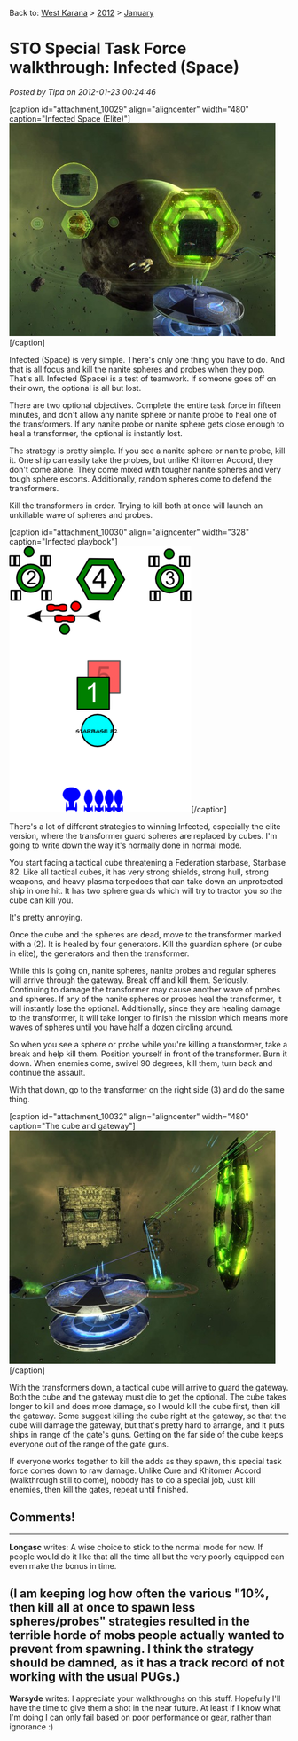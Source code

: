 Back to: [West Karana](/posts/westkarana.md) > [2012](/posts/2012/westkarana.md) > [January](./westkarana.md)
# STO Special Task Force walkthrough: Infected (Space)

*Posted by Tipa on 2012-01-23 00:24:46*

[caption id="attachment\_10029" align="aligncenter" width="480" caption="Infected Space (Elite)"][![](../../../uploads/2012/01/GameClient-2012-01-20-20-48-26-73-480x384.jpg "Infected Space (Elite)")](../../../uploads/2012/01/GameClient-2012-01-20-20-48-26-73.jpg)[/caption]

Infected (Space) is very simple. There's only one thing you have to do. And that is all focus and kill the nanite spheres and probes when they pop. That's all. Infected (Space) is a test of teamwork. If someone goes off on their own, the optional is all but lost.

There are two optional objectives. Complete the entire task force in fifteen minutes, and don't allow any nanite sphere or nanite probe to heal one of the transformers. If any nanite probe or nanite sphere gets close enough to heal a transformer, the optional is instantly lost.

The strategy is pretty simple. If you see a nanite sphere or nanite probe, kill it. One ship can easily take the probes, but unlike Khitomer Accord, they don't come alone. They come mixed with tougher nanite spheres and very tough sphere escorts. Additionally, random spheres come to defend the transformers.

Kill the transformers in order. Trying to kill both at once will launch an unkillable wave of spheres and probes.

[caption id="attachment\_10030" align="aligncenter" width="328" caption="Infected playbook"][![](../../../uploads/2012/01/infected-328x480.png "Infected playbook")](../../../uploads/2012/01/infected.png)[/caption]

There's a lot of different strategies to winning Infected, especially the elite version, where the transformer guard spheres are replaced by cubes. I'm going to write down the way it's normally done in normal mode.

You start facing a tactical cube threatening a Federation starbase, Starbase 82. Like all tactical cubes, it has very strong shields, strong hull, strong weapons, and heavy plasma torpedoes that can take down an unprotected ship in one hit. It has two sphere guards which will try to tractor you so the cube can kill you.

It's pretty annoying.

Once the cube and the spheres are dead, move to the transformer marked with a (2). It is healed by four generators. Kill the guardian sphere (or cube in elite), the generators and then the transformer.

While this is going on, nanite spheres, nanite probes and regular spheres will arrive through the gateway. Break off and kill them. Seriously. Continuing to damage the transformer may cause another wave of probes and spheres. If any of the nanite spheres or probes heal the transformer, it will instantly lose the optional. Additionally, since they are healing damage to the transformer, it will take longer to finish the mission which means more waves of spheres until you have half a dozen circling around.

So when you see a sphere or probe while you're killing a transformer, take a break and help kill them. Position yourself in front of the transformer. Burn it down. When enemies come, swivel 90 degrees, kill them, turn back and continue the assault.

With that down, go to the transformer on the right side (3) and do the same thing.

[caption id="attachment\_10032" align="aligncenter" width="480" caption="The cube and gateway"][![](../../../uploads/2012/01/GameClient-2012-01-20-19-33-09-97-480x421.jpg "The cube and gateway")](../../../uploads/2012/01/GameClient-2012-01-20-19-33-09-97.jpg)[/caption]

With the transformers down, a tactical cube will arrive to guard the gateway. Both the cube and the gateway must die to get the optional. The cube takes longer to kill and does more damage, so I would kill the cube first, then kill the gateway. Some suggest killing the cube right at the gateway, so that the cube will damage the gateway, but that's pretty hard to arrange, and it puts ships in range of the gate's guns. Getting on the far side of the cube keeps everyone out of the range of the gate guns.

If everyone works together to kill the adds as they spawn, this special task force comes down to raw damage. Unlike Cure and Khitomer Accord (walkthrough still to come), nobody has to do a special job, Just kill enemies, then kill the gates, repeat until finished.

## Comments!
---
**Longasc** writes: A wise choice to stick to the normal mode for now. If people would do it like that all the time all but the very poorly equipped can even make the bonus in time.

(I am keeping log how often the various "10%, then kill all at once to spawn less spheres/probes" strategies resulted in the terrible horde of mobs people actually wanted to prevent from spawning. I think the strategy should be damned, as it has a track record of not working with the usual PUGs.)
---
**Warsyde** writes: I appreciate your walkthroughs on this stuff. Hopefully I'll have the time to give them a shot in the near future. At least if I know what I'm doing I can only fail based on poor performance or gear, rather than ignorance :)

